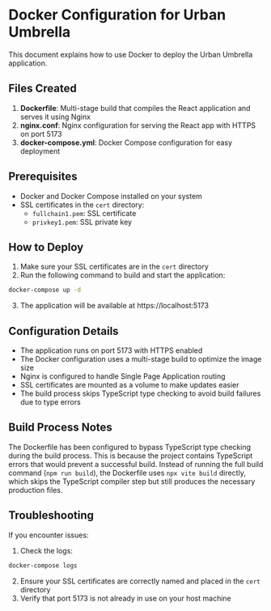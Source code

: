 # Docker Configuration for Urban Umbrella

This document explains how to use Docker to deploy the Urban Umbrella application.

## Files Created

1. **Dockerfile**: Multi-stage build that compiles the React application and serves it using Nginx
2. **nginx.conf**: Nginx configuration for serving the React app with HTTPS on port 5173
3. **docker-compose.yml**: Docker Compose configuration for easy deployment

## Prerequisites

- Docker and Docker Compose installed on your system
- SSL certificates in the `cert` directory:
  - `fullchain1.pem`: SSL certificate
  - `privkey1.pem`: SSL private key

## How to Deploy

1. Make sure your SSL certificates are in the `cert` directory
2. Run the following command to build and start the application:

```bash
docker-compose up -d
```

3. The application will be available at https://localhost:5173

## Configuration Details

- The application runs on port 5173 with HTTPS enabled
- The Docker configuration uses a multi-stage build to optimize the image size
- Nginx is configured to handle Single Page Application routing
- SSL certificates are mounted as a volume to make updates easier
- The build process skips TypeScript type checking to avoid build failures due to type errors

## Build Process Notes

The Dockerfile has been configured to bypass TypeScript type checking during the build process. This is because the project contains TypeScript errors that would prevent a successful build. Instead of running the full build command (`npm run build`), the Dockerfile uses `npx vite build` directly, which skips the TypeScript compiler step but still produces the necessary production files.

## Troubleshooting

If you encounter issues:

1. Check the logs:
```bash
docker-compose logs
```

2. Ensure your SSL certificates are correctly named and placed in the `cert` directory
3. Verify that port 5173 is not already in use on your host machine
